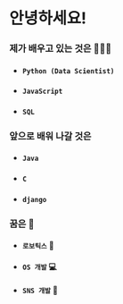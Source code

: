 # 안녕하세요!

### 제가 배우고 있는 것은 🧑🏻‍💻
- #### `Python (Data Scientist)` 
- #### `JavaScript`
- #### `SQL`


### 앞으로 배워 나갈 것은
- #### `Java`
- #### `C`
- #### `django`


### 꿈은 🤔
- #### `로보틱스` 🤖
- #### `OS 개발` 💻
- #### `SNS 개발` 📱
